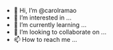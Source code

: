 - 👋 Hi, I’m @carolramao
- 👀 I’m interested in ...
- 🌱 I’m currently learning ...
- 💞️ I’m looking to collaborate on ...
- 📫 How to reach me ...

<!---
carolramao/carolramao is a ✨ special ✨ repository because its `README.md` (this file) appears on your GitHub profile.
You can click the Preview link to take a look at your changes.
--->
